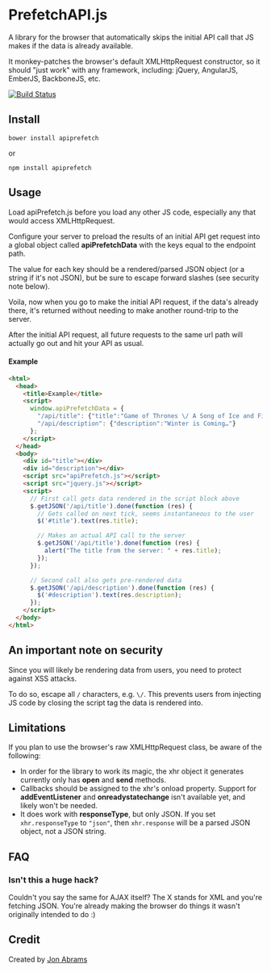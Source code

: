 # PrefetchAPI.js

A library for the browser that automatically skips the initial API call that JS makes if the data is already available.

It monkey-patches the browser's default XMLHttpRequest constructor, so it should "just work" with any framework, including: jQuery, AngularJS, EmberJS, BackboneJS, etc.

[![Build Status](https://travis-ci.org/JonAbrams/apiPrefetch.js.svg?branch=master)](https://travis-ci.org/JonAbrams/apiPrefetch.js)

## Install

`bower install apiprefetch`

or

`npm install apiprefetch`

## Usage

Load apiPrefetch.js before you load any other JS code, especially any that would access XMLHttpRequest.

Configure your server to preload the results of an initial API get request into a global object called **apiPrefetchData** with the keys equal to the endpoint path.

The value for each key should be a rendered/parsed JSON object (or a string if it's not JSON), but be sure to escape forward slashes (see security note below).

Voila, now when you go to make the initial API request, if the data's already there, it's returned without needing to make another round-trip to the server.

After the initial API request, all future requests to the same url path will actually go out and hit your API as usual.


#### Example

```html
<html>
  <head>
    <title>Example</title>
    <script>
      window.apiPrefetchData = {
        "/api/title": {"title":"Game of Thrones \/ A Song of Ice and Fire"},
        "/api/description": {"description":"Winter is Coming…"}
      };
    </script>
  </head>
  <body>
    <div id="title"></div>
    <div id="description"></div>
    <script src="apiPrefetch.js"></script>
    <script src="jquery.js"></script>
    <script>
      // First call gets data rendered in the script block above
      $.getJSON('/api/title').done(function (res) {
        // Gets called on next tick, seems instantaneous to the user
        $('#title').text(res.title);

        // Makes an actual API call to the server
        $.getJSON('/api/title').done(function (res) {
          alert("The title from the server: " + res.title);
        });
      });

      // Second call also gets pre-rendered data
      $.getJSON('/api/description').done(function (res) {
        $('#description').text(res.description);
      });
    </script>
  </body>
</html>

```

## An important note on security

Since you will likely be rendering data from users, you need to protect against XSS attacks.

To do so, escape all `/` characters, e.g. `\/`. This prevents users from injecting JS code by closing the script tag the data is rendered into.

## Limitations

If you plan to use the browser's raw XMLHttpRequest class, be aware of the following:

- In order for the library to work its magic, the xhr object it generates currently only has **open** and **send** methods.
- Callbacks should be assigned to the xhr's onload property. Support for **addEventListener** and **onreadystatechange** isn't available yet, and likely won't be needed.
- It does work with **responseType**, but only JSON. If you set `xhr.responseType` to `"json"`, then `xhr.response` will be a parsed JSON object, not a JSON string.

## FAQ

### Isn't this a huge hack?

Couldn't you say the same for AJAX itself? The X stands for XML and you're fetching JSON. You're already making the browser do things it wasn't originally intended to do :)

## Credit

Created by [Jon Abrams](https://twitter.com/JonathanAbrams)
